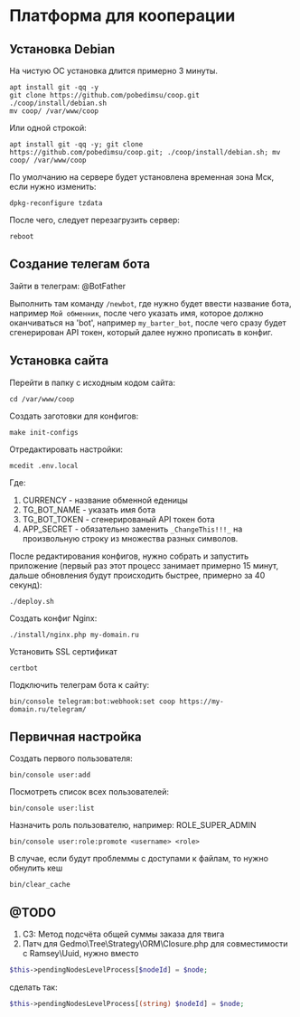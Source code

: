 Платформа для кооперации
========================

Установка Debian
----------------

На чистую ОС установка длится примерно 3 минуты.
```
apt install git -qq -y
git clone https://github.com/pobedimsu/coop.git
./coop/install/debian.sh
mv coop/ /var/www/coop
```

Или одной строкой:
```
apt install git -qq -y; git clone https://github.com/pobedimsu/coop.git; ./coop/install/debian.sh; mv coop/ /var/www/coop
```

По умолчанию на сервере будет установлена временная зона Мск, если нужно изменить:
```
dpkg-reconfigure tzdata
```

После чего, следует перезагрузить сервер:
```
reboot
```

Создание телегам бота
----------------------

Зайти в телеграм: @BotFather

Выполнить там команду ```/newbot```, где нужно будет ввести название бота, например ```Мой обменник```, после чего указать имя, которое должно оканчиваться на 'bot', например ```my_barter_bot```, после чего сразу будет сгенерирован API токен, который далее нужно  прописать в конфиг.

Установка сайта
---------------

Перейти в папку с исходным кодом сайта:
```
cd /var/www/coop
```

Создать заготовки для конфигов:
```
make init-configs
```

Отредактировать настройки: 
```
mcedit .env.local
```

Где:
1. CURRENCY - название обменной еденицы
2. TG_BOT_NAME - указать имя бота
3. TG_BOT_TOKEN - сгенерированый API токен бота
4. APP_SECRET - обязательно заменить `_ChangeThis!!!_` на произвольную строку из множества разных символов.  


После редактирования конфигов, нужно собрать и запустить приложение (первый раз этот процесс занимает примерно 15 минут, дальше обновления будут происходить быстрее, примерно за 40 секунд):
```
./deploy.sh
```

Создать конфиг Nginx:
```
./install/nginx.php my-domain.ru
```

Установить SSL сертификат
```
certbot
```

Подключить телеграм бота к сайту:
```
bin/console telegram:bot:webhook:set coop https://my-domain.ru/telegram/
```

Первичная настройка 
-------------------

Создать первого пользователя:
```    
bin/console user:add
```

Посмотреть список всех пользователей:
```
bin/console user:list
```

Назначить роль пользователю, например: ROLE_SUPER_ADMIN
```
bin/console user:role:promote <username> <role>
```

В случае, если будут проблеммы с доступами к файлам, то нужно обнулить кеш
```    
bin/clear_cache
```

@TODO
-----

1. СЗ: Метод подсчёта общей суммы заказа для твига
2. Патч для Gedmo\Tree\Strategy\ORM\Closure.php для совместимости c Ramsey\Uuid, нужно вместо

```php
$this->pendingNodesLevelProcess[$nodeId] = $node;
```
сделать так:
```php
$this->pendingNodesLevelProcess[(string) $nodeId] = $node;
```
